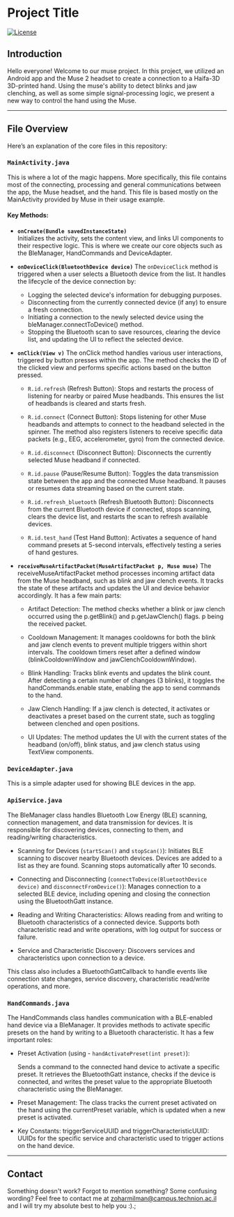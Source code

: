 # **Project Title**

[![License](https://img.shields.io/badge/license-MIT-green.svg)](LICENSE)

## **Introduction**
Hello everyone! Welcome to our muse project. In this project, we utilized an Android app and the Muse 2 headset to create a connection to a Haifa-3D 3D-printed hand. Using the muse's ability to detect
blinks and jaw clenching, as well as some simple signal-processing logic, we present a new way to control the hand using the Muse.

---

## **File Overview**

Here’s an explanation of the core files in this repository:

### `MainActivity.java`
This is where a lot of the magic happens. More specifically, this file contains most of the connecting, processing and general communications between the app, the Muse headset, and the hand. This
file is based mostly on the MainActivity provided by Muse in their usage example. 

#### Key Methods:
- **`onCreate(Bundle savedInstanceState)`**  
  Initializes the activity, sets the content view, and links UI components to their respective logic. This is where we create our core objects such as the BleManager, HandCommands and DeviceAdapter.
- **`onDeviceClick(BluetoothDevice device)`**
  The `onDeviceClick` method is triggered when a user selects a Bluetooth device from the list. It handles the lifecycle of the device connection by:
  
  - Logging the selected device's information for debugging purposes.
  - Disconnecting from the currently connected device (if any) to ensure a fresh connection.
  - Initiating a connection to the newly selected device using the bleManager.connectToDevice() method.
  - Stopping the Bluetooth scan to save resources, clearing the device list, and updating the UI to reflect the selected device.  

- **`onClick(View v)`**
  The onClick method handles various user interactions, triggered by button presses within the app. The method checks the ID of the clicked view and performs specific actions based on the button pressed.

  - `R.id.refresh` (Refresh Button):
    Stops and restarts the process of listening for nearby or paired Muse headbands. This ensures the list of headbands is cleared and starts fresh.
  
  - `R.id.connect` (Connect Button):
    Stops listening for other Muse headbands and attempts to connect to the headband selected in the spinner. The method also registers listeners to receive specific data packets (e.g., EEG, accelerometer, gyro) from the connected device.
  
  - `R.id.disconnect` (Disconnect Button):
    Disconnects the currently selected Muse headband if connected.
  
  - `R.id.pause` (Pause/Resume Button):
    Toggles the data transmission state between the app and the connected Muse headband. It pauses or resumes data streaming based on the current state.
  
  - `R.id.refresh_bluetooth` (Refresh Bluetooth Button):
    Disconnects from the current Bluetooth device if connected, stops scanning, clears the device list, and restarts the scan to refresh available devices.
  
  - `R.id.test_hand` (Test Hand Button):
    Activates a sequence of hand command presets at 5-second intervals, effectively testing a series of hand gestures.

- **`receiveMuseArtifactPacket(MuseArtifactPacket p, Muse muse)`** 
  The receiveMuseArtifactPacket method processes incoming artifact data from the Muse headband, such as blink and jaw clench events. It tracks the state of these artifacts and updates the UI and device behavior accordingly.
  It has a few main parts:
  - Artifact Detection:
    The method checks whether a blink or jaw clench occurred using the p.getBlink() and p.getJawClench() flags. p being the received packet.
    
  - Cooldown Management:
    It manages cooldowns for both the blink and jaw clench events to prevent multiple triggers within short intervals.
    The cooldown timers reset after a defined window (blinkCooldownWindow and jawClenchCooldownWindow).
    
  - Blink Handling:
    Tracks blink events and updates the blink count.
    After detecting a certain number of changes (3 blinks), it toggles the handCommands.enable state, enabling the app to send commands to the hand.
    
  - Jaw Clench Handling:
    If a jaw clench is detected, it activates or deactivates a preset based on the current state, such as toggling between clenched and open positions.
    
  - UI Updates:
    The method updates the UI with the current states of the headband (on/off), blink status, and jaw clench status using TextView components.


### `DeviceAdapter.java`
This is a simple adapter used for showing BLE devices in the app. 

### `ApiService.java`
The BleManager class handles Bluetooth Low Energy (BLE) scanning, connection management, and data transmission for devices. It is responsible for discovering devices, connecting to them, and reading/writing characteristics.


- Scanning for Devices (`startScan()` and `stopScan()`):
  Initiates BLE scanning to discover nearby Bluetooth devices. Devices are added to a list as they are found.
  Scanning stops automatically after 10 seconds.
  
- Connecting and Disconnecting (`connectToDevice(BluetoothDevice device)` and `disconnectFromDevice()`):
  Manages connection to a selected BLE device, including opening and closing the connection using the BluetoothGatt instance.
  
- Reading and Writing Characteristics:
  Allows reading from and writing to Bluetooth characteristics of a connected device. Supports both characteristic read and write operations, with log output for success or failure.
  
- Service and Characteristic Discovery:
  Discovers services and characteristics upon connection to a device.

This class also includes a BluetoothGattCallback to handle events like connection state changes, service discovery, characteristic read/write operations, and more.

### `HandCommands.java`
The HandCommands class handles communication with a BLE-enabled hand device via a BleManager. It provides methods to activate specific presets on the hand by writing to a Bluetooth characteristic.
It has a few important roles:

- Preset Activation (using - `handActivatePreset(int preset)`):

  Sends a command to the connected hand device to activate a specific preset.
  It retrieves the BluetoothGatt instance, checks if the device is connected, and writes the preset value to the appropriate Bluetooth characteristic using the BleManager.

- Preset Management:
  The class tracks the current preset activated on the hand using the currentPreset variable, which is updated when a new preset is activated.
  
- Key Constants:
  triggerServiceUUID and triggerCharacteristicUUID: UUIDs for the specific service and characteristic used to trigger actions on the hand device.


---
## **Contact**
Something doesn't work? Forgot to mention something? Some confusing wording? Feel free to contact me at zoharmilman@campus.technion.ac.il and I will try my absolute best to help you :).;

